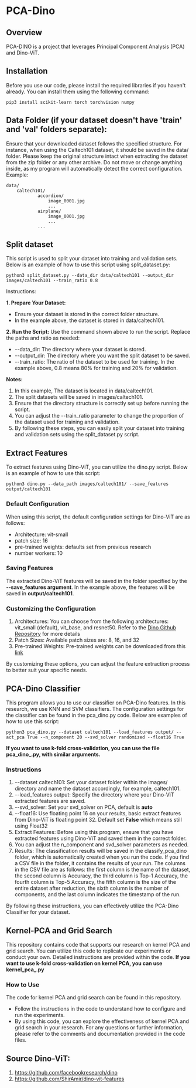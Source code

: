 
# PCA-Dino

## Overview
PCA-DINO is a project that leverages Principal Component Analysis (PCA) and Dino-ViT.

## Installation

Before you use our code, please install the required libraries if you haven't already. You can install them using the following command:

```
pip3 install scikit-learn torch torchvision numpy
```

## Data Folder (if your dataset doesn't have 'train' and 'val' folders separate):
Ensure that your downloaded dataset follows the specified structure. For instance, when using the Caltech101 dataset, it should be saved in the data/ folder. Please keep the original structure intact when extracting the dataset from the zip folder or any other archive. Do not move or change anything inside, as my program will automatically detect the correct configuration. Example:

```
data/
    caltech101/
            accordion/
                image_0001.jpg
                ...
            airplane/
                image_0001.jpg
                ...
            ...
```

## Split dataset

This script is used to split your dataset into training and validation sets. Below is an example of how to use this script using split_dataset.py:

```
python3 split_dataset.py --data_dir data/caltech101 --output_dir images/caltech101 --train_ratio 0.8
```
Instructions:

**1. Prepare Your Dataset:**
* Ensure your dataset is stored in the correct folder structure.
* In the example above, the dataset is stored in data/caltech101.

**2. Run the Script:**
Use the command shown above to run the script. Replace the paths and ratio as needed:
* --data_dir: The directory where your dataset is stored.
* --output_dir: The directory where you want the split dataset to be saved.
* --train_ratio: The ratio of the dataset to be used for training. In the example above, 0.8 means 80% for training and 20% for validation.

**Notes:**
1. In this example, The dataset is located in data/caltech101.
2. The split datasets will be saved in images/caltech101.
3. Ensure that the directory structure is correctly set up before running the script.
4. You can adjust the --train_ratio parameter to change the proportion of the dataset used for training and validation.
5. By following these steps, you can easily split your dataset into training and validation sets using the split_dataset.py script.

## Extract Features
To extract features using Dino-ViT, you can utilize the dino.py script. Below is an example of how to use this script:
```
python3 dino.py --data_path images/caltech101/ --save_features output/caltech101
```
### Default Configuration
When using this script, the default configuration settings for Dino-ViT are as follows:
* Architecture: vit-small
* patch size: 16
* pre-trained weights: defaults set from previous research
* number workers: 10

### Saving Features
The extracted Dino-ViT features will be saved in the folder specified by the **--save_features argument**. In the example above, the features will be saved in **output/caltech101**.

### Customizing the Configuration
1. Architectures: You can choose from the following architectures: vit_small (default), vit_base, and resnet50. Refer to the [Dino Github Repository](https://github.com/facebookresearch/dino) for more details 
2. Patch Sizes: Available patch sizes are: 8, 16, and 32
3. Pre-trained Weights: Pre-trained weights can be downloaded from this [link](https://github.com/facebookresearch/dino)

By customizing these options, you can adjust the feature extraction process to better suit your specific needs.

## PCA-Dino Classifier
This program allows you to use our classifier on PCA-Dino features. In this research, we use KNN and SVM classifiers. The configuration settings for the classifier can be found in the pca_dino.py code. Below are examples of how to use this script:

```
python3 pca_dino.py --dataset caltech101 --load_features output/ --act_pca True --n_component 20 --svd_solver randomized --float16 True
```
**If you want to use k-fold cross-validation, you can use the file pca_dino_.py, with similar arguments.**

### Instructions
1. --dataset caltech101: Set your dataset folder within the images/ directory and name the dataset accordingly, for example, caltech101.
2. --load_features output: Specify the directory where your Dino-ViT extracted features are saved.
3. --svd_solver: Set your svd_solver on PCA, default is **auto**
4. --float16: Use floating point 16 on your results, basic extract features from Dino-ViT is floating point 32. Default set **False** which means still using Float32
5. Extract Features: Before using this program, ensure that you have extracted features using Dino-ViT and saved them in the correct folder.
6. You can adjust the n_component and svd_solver parameters as needed.
7. Results: The classification results will be saved in the classify_pca_dino folder, which is automatically created when you run the code. If you find a CSV file in the folder, it contains the results of your run. The columns in the CSV file are as follows: the first column is the name of the dataset, the second column is Accuracy, the third column is Top-1 Accuracy, the fourth column is Top-5 Accuracy, the fifth column is the size of the entire dataset after reduction, the sixth column is the number of components, and the last column indicates the timestamp of the run.
   
By following these instructions, you can effectively utilize the PCA-Dino Classifier for your dataset.

## Kernel-PCA and Grid Search
This repository contains code that supports our research on kernel PCA and grid search. You can utilize this code to replicate our experiments or conduct your own. Detailed instructions are provided within the code. **If you want to use k-fold cross-validation on kernel PCA, you can use kernel_pca_.py**

### How to Use
The code for kernel PCA and grid search can be found in this repository.
* Follow the instructions in the code to understand how to configure and run the experiments.
* By using this code, you can explore the effectiveness of kernel PCA and grid search in your research. For any questions or further information, please refer to the comments and documentation provided in the code files.

## Source Dino-ViT:
1. https://github.com/facebookresearch/dino
2. https://github.com/ShirAmir/dino-vit-features
